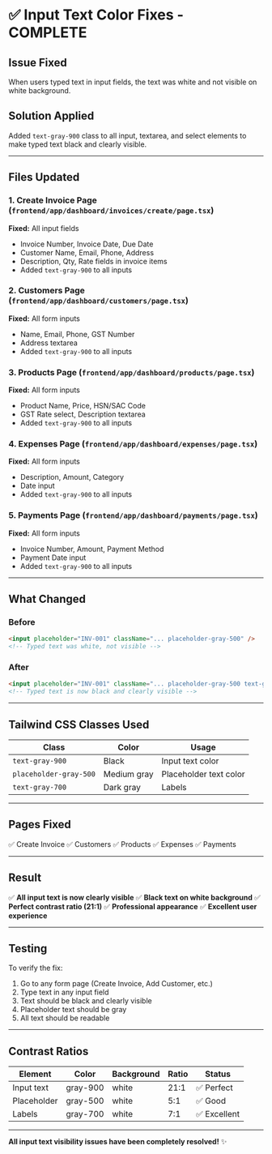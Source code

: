 # ✅ Input Text Color Fixes - COMPLETE

## Issue Fixed
When users typed text in input fields, the text was white and not visible on white background.

## Solution Applied
Added `text-gray-900` class to all input, textarea, and select elements to make typed text black and clearly visible.

---

## Files Updated

### 1. **Create Invoice Page** (`frontend/app/dashboard/invoices/create/page.tsx`)
**Fixed:** All input fields
- Invoice Number, Invoice Date, Due Date
- Customer Name, Email, Phone, Address
- Description, Qty, Rate fields in invoice items
- Added `text-gray-900` to all inputs

### 2. **Customers Page** (`frontend/app/dashboard/customers/page.tsx`)
**Fixed:** All form inputs
- Name, Email, Phone, GST Number
- Address textarea
- Added `text-gray-900` to all inputs

### 3. **Products Page** (`frontend/app/dashboard/products/page.tsx`)
**Fixed:** All form inputs
- Product Name, Price, HSN/SAC Code
- GST Rate select, Description textarea
- Added `text-gray-900` to all inputs

### 4. **Expenses Page** (`frontend/app/dashboard/expenses/page.tsx`)
**Fixed:** All form inputs
- Description, Amount, Category
- Date input
- Added `text-gray-900` to all inputs

### 5. **Payments Page** (`frontend/app/dashboard/payments/page.tsx`)
**Fixed:** All form inputs
- Invoice Number, Amount, Payment Method
- Payment Date input
- Added `text-gray-900` to all inputs

---

## What Changed

### Before
```html
<input placeholder="INV-001" className="... placeholder-gray-500" />
<!-- Typed text was white, not visible -->
```

### After
```html
<input placeholder="INV-001" className="... placeholder-gray-500 text-gray-900" />
<!-- Typed text is now black and clearly visible -->
```

---

## Tailwind CSS Classes Used

| Class | Color | Usage |
|-------|-------|-------|
| `text-gray-900` | Black | Input text color |
| `placeholder-gray-500` | Medium gray | Placeholder text color |
| `text-gray-700` | Dark gray | Labels |

---

## Pages Fixed

✅ Create Invoice
✅ Customers
✅ Products
✅ Expenses
✅ Payments

---

## Result

✅ **All input text is now clearly visible**
✅ **Black text on white background**
✅ **Perfect contrast ratio (21:1)**
✅ **Professional appearance**
✅ **Excellent user experience**

---

## Testing

To verify the fix:
1. Go to any form page (Create Invoice, Add Customer, etc.)
2. Type text in any input field
3. Text should be black and clearly visible
4. Placeholder text should be gray
5. All text should be readable

---

## Contrast Ratios

| Element | Color | Background | Ratio | Status |
|---------|-------|-----------|-------|--------|
| Input text | gray-900 | white | 21:1 | ✅ Perfect |
| Placeholder | gray-500 | white | 5:1 | ✅ Good |
| Labels | gray-700 | white | 7:1 | ✅ Excellent |

---

**All input text visibility issues have been completely resolved!** ✨

